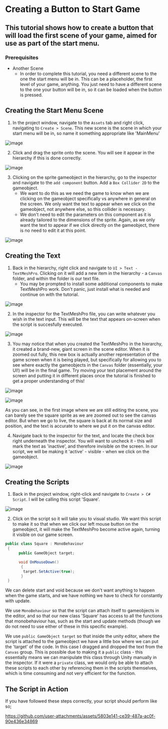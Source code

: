 # Creating a Button to Start Game
## This tutorial shows how to create a button that will load the first scene of your game, aimed for use as part of the start menu.
### Prerequisites
- Another Scene
  - In order to complete this tutorial, you need a different scene to the one the start menu will be in. This can be a placeholder, the first level of your game, anything. You just need to have a different scene to the one your button will be in, so it can be loaded when the button is pressed.

## Creating the Start Menu Scene
1) In the project window, navigate to the `Assets` tab and right click, navigating to `Create > Scene`. This new scene is the scene in which your start menu will be in, so name it something appropriate like 'MainMenu'

![image](https://github.com/user-attachments/assets/a07769f9-24c5-4af5-b48e-d43326fb1664)

2) Click and drag the sprite onto the scene. You will see it appear in the hierarchy if this is done correctly.

![image](https://github.com/user-attachments/assets/b3ce2c85-8bc0-479b-9fa1-7ac2f75fb8d0)

3) Clicking on the sprite gameobject in the hierarchy, go to the inspector and navigate to the `add component` button. Add a `Box Collider 2D` to the gameobject.
   - We want to do this as we need the game to know when we are clicking on the gameobject specifically vs anywhere in general on the screen. We only want the text to appear when we click on the gameobject, not anywhere else, so this collider is necessary.
   - We don't need to edit the parameters on this component as it is already tailored to the dimensions of the sprite. Again, as we only want the text to appear if we click directly on the gameobject, there is no need to edit it at this point.

![image](https://github.com/user-attachments/assets/2f3bad62-9bad-41aa-8f42-d50217739e14)

## Creating the Text
1) Back in the hierarchy, right click and navigate to `UI > Text - TextMeshPro`. Clicking on it will add a new item in the hierarchy - a `Canvas` folder, and within the folder is our text file.
   - You may be prompted to install some additional components to make TextMeshPro work. Don't panic, just install what is needed and continue on with the tutorial.

![image](https://github.com/user-attachments/assets/e223860f-b256-4530-8125-4ecc94991203)

2) In the inspector for the TextMeshPro file, you can write whatever you wish in the text input. This will be the text that appears on-screen when the script is succesfully executed.

![image](https://github.com/user-attachments/assets/1214a13a-4bb0-4629-8dc9-557db4561fb7)

3) You may notice that when you created the TextMeshPro in the hierarchy, it created a brand-new, giant screen in the scene editor. When it is zoomed out fully, this new box is actually another representation of the game screen when it is being played, but specifically for allowing you to see where exactly the gameobjects in the `Canvas` folder (essentially, your UI!) will be in the final game. Try moving your text placement around the screen and putting it in different places once the tutorial is finished to get a proper understanding of this!

![image](https://github.com/user-attachments/assets/3fed549c-e93a-4737-b88e-642a1d6cc8a3)

![image](https://github.com/user-attachments/assets/7e0226da-f5df-4c1a-8a0d-bd2940c625c2)

As you can see, in the first image where we are still editing the scene, you can barely see the square sprite as we are zoomed out to see the canvas editor. But when we go to live, the square is back at its normal size and position, and the text is accurate to where we put it on the canvas editor.

4) Navigate back to the inspector for the text, and locate the check box right underneath the inspector. You will want to uncheck it - this will mark the text as 'inactive', and therefore invisible on the screen. In our script, we will be making it 'active' - visible - when we click on the gameobject.

![image](https://github.com/user-attachments/assets/692ecd1e-ca55-458e-bdf4-f5cab117cdb3)


## Creating the Scripts
1) Back in the project window, right-click and navigate to `Create > C# Script`. I will be calling this script 'Square'.


![image](https://github.com/user-attachments/assets/f7b48d8b-185a-4ee9-9110-91a3964db27f)

2) Click on the script so it will take you to visual studio. We want this script to make it so that when we click our left mouse button on the gameobject, it will make the TextMeshPro become active again, turning it visible on our game screen. 
```c#
public class Square : MonoBehaviour
 {   
      public GameObject target;

      void OnMouseDown()
       {
        target.SetActive(true);
       }
 }
```
We can delete start and void because we don't want anything to happen when the game starts, and we have nothing we have to check for constantly with update. 

We use `MonoBehaviour` so that the script can attach itself to gameobjects in the editor, and so that our new class 'Square' has access to all the functions that monobehaviour has, such as the start and update methods (though we do not need to use either of these in this specific example). 

We use `public GameObject target` so that inside the unity editor, where the script is attached to the gameobject we have a little box where we can put the 'target' of the code. In this case I dragged and dropped the text from the `Canvas` group. This is possible due to making it a `public` class - this essentially means we can manipulate this class through Unity manually in the inspector. If it were a `private` class, we would only be able to attach these scripts to each other by referencing them in the scripts themselves, which is time consuming and not very efficient for the function.

## The Script in Action
If you have followed these steps correctly, your script should perform like so;

https://github.com/user-attachments/assets/5803e141-ce39-487a-ac0f-90e436e34869
